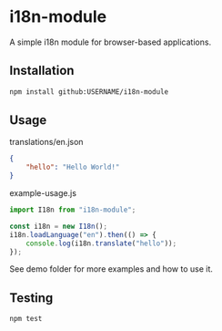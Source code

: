 # i18n-module

A simple i18n module for browser-based applications.

## Installation

```sh
npm install github:USERNAME/i18n-module
```

## Usage

translations/en.json
```json
{
    "hello": "Hello World!"
}
```

example-usage.js
```js
import I18n from "i18n-module";

const i18n = new I18n();
i18n.loadLanguage("en").then(() => {
    console.log(i18n.translate("hello"));
});
```

See demo folder for more examples and how to use it.

## Testing

```sh
npm test
```